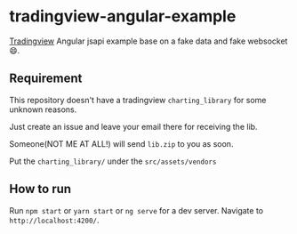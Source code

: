 # tradingview-angular-example

[Tradingview](https://www.tradingview.com/) Angular jsapi example base on a fake data and fake websocket :smile:.

## Requirement
This repository doesn't have a tradingview `charting_library` for some unknown reasons.

Just create an issue and leave your email there for receiving the lib.

Someone(NOT ME AT ALL!) will send `lib.zip` to you as soon.

Put the `charting_library/` under the `src/assets/vendors`

## How to run

Run `npm start` or `yarn start` or `ng serve` for a dev server. Navigate to `http://localhost:4200/`.
